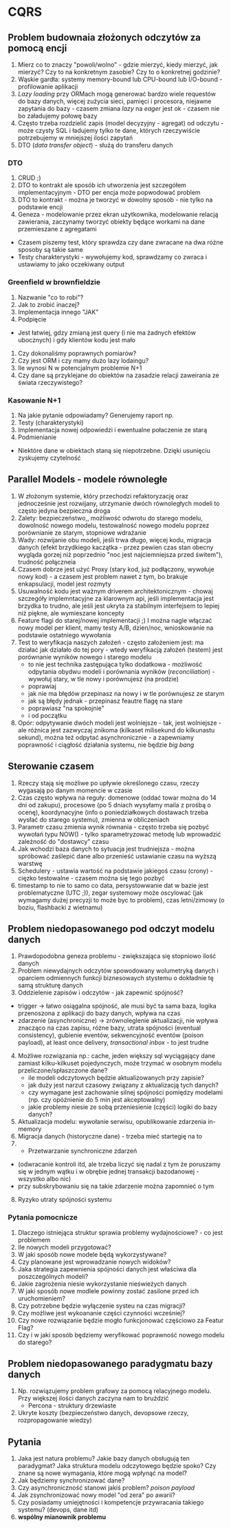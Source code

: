 # CQRS

## Problem budownaia złożonych odczytów za pomocą encji

1. Mierz co to znaczy "powoli/wolno" - gdzie mierzyć, kiedy mierzyć, jak mierzyć? Czy to na konkretnym zasobie? Czy to o konkretnej godzinie?
2. Wąskie gardła: systemy memory-bound lub CPU-bound lub I/O-bound - profilowanie aplikacji
3. _Lazy loading_ przy ORMach mogą generować bardzo wiele requestów do bazy danych, więcej zużycia sieci, pamięci i procesora, niejawne zapytania do bazy - czasem zmiana _lazy_ na _eager_ jest ok - czasem nie bo załadujemy połowę bazy
4. Często trzeba rozdzielić zapis (model decyzyjny - agregat) od odczytu - może czysty SQL i ładujemy tylko te dane, których rzeczywiście potrzebujemy w mniejszej ilości zapytań 
5. DTO (_data transfer object_) - służą do transferu danych 

### DTO

1. CRUD ;)
2. DTO to kontrakt ale sposób ich utworzenia jest szczegółem implementacyjnym - DTO per encja może popwodować problem
3. DTO to kontrakt - można je tworzyć w dowolny sposób - nie tylko na podstawie encji
4. Geneza - modelowanie przez ekran użytkownika, modelowanie relacją zawierania, zaczynamy tworzyć obiekty będące workami na dane przemieszane z agregatami

* Czasem piszemy test, który sprawdza czy dane zwracane na dwa różne sposoby są takie same 
* Testy charakterystyki - wywołujemy kod, sprawdzamy co zwraca i ustawiamy to jako oczekiwany output

### Greenfield w brownfieldzie

1. Nazwanie "co to robi"?
2. Jak to zrobić inaczej?
3. Implementacja innego "JAK"
4. Podpięcie

* Jest łatwiej, gdzy zmianą jest query (i nie ma żadnych efektów ubocznych) i gdy klientów kodu jest mało


1. Czy dokonaliśmy poprawnych pomiarów?
2. Czy jest ORM i czy mamy dużo lazy lodaingu?
3. Ile wynosi N w potencjalnym problemie N+1
4. Czy dane są przyklejane do obiektów na zasadzie relacji zaweirania ze świata rzeczywistego?

### Kasowanie N+1

1. Na jakie pytanie odpowiadamy? Generujemy raport np.
2. Testy (charakterystyki)
3. Implementacja nowej odpowiedzi i ewentualne połaczenie ze starą
4. Podmienianie

* Niektóre dane w obiektach staną się niepotrzebne. Dzięki usunięciu zyskujemy czytelność

## Parallel Models - modele równoległe 

1. W złożonym systemie, który przechodzi refaktoryzację oraz jednocześnie jest rozwijany, utrzymanie dwóch równoległych modeli
to często jedyna bezpieczna droga
2. Zalety: bezpieczeństwo,, możliwość odwrotu do starego modelu, dowolność nowego modelu, testowalność nowego modelu poprzez porównianie ze starym, stopniowe wdrażanie
3. Wady: rozwijanie obu modeli, jeśli trwa długo, więcej kodu, migracja danych (efekt brzydkiego kaczątka - przez pewien czas stan obecny wygląda gorzej niż poprzednio "noc jest najciemniejsza przed świtem"), trudność połączneia
4. Czasem dobrze jest użyć Proxy (stary kod, już podłączony, wywołuje nowy kod) - a czasem jest problem nawet z tym, bo brakuje enkapsulacji, model jest rozmyty
5. Usuwalność kodu jest ważnym driverem architektonicznym - chowaj szczegóły implemntacyjne za klarownym api, jeśli implementacja jest brzydka to trudno, ale jeśli jest ukryta za stabilnym interfejsem to lepiej niż piękne, ale wymieszane koncepty
6. Feature flagi do starej/nowej implementacji ;) I można nagle włączać nowy model per klient, mamy testy A/B, dzien/noc, wnioskowanie na podstawie ostatniego wywołania
7. Test to weryfikacja naszych założeń - często założeniem jest: ma działać jak działało do tej pory - wtedy weryfikacją założeń (testem) jest porównanie wyników nowego i starego modelu
    * to nie jest technika zastępująca tylko dodatkowa - możliwość odpytania obydwu modeli i porównania wyników (_reconciliation_) - wywołuj stary, w tle nowy i porównujesz (na prodzie) 
    * poprawiaj
    * jak nie ma błędów przepinasz na nowy i w tle porównujesz ze starym
    * jak są błędy jednak - przepinasz feautre flagę na stare 
    * poprawiasz  "na spokojnie"
    * i od początku
8. Opór: odpytywanie dwóch modeli jest wolniejsze - tak, jest wolniejsze - ale różnica jest zazwyczaj znikoma (kilkaset milisekund do kilkunastu sekund),
można też odpytać asynchronicznie - a zapewniamy poprawność i ciągłość działania systemu, nie będzie _big bang_

## Sterowanie czasem

1. Rzeczy stają się możliwe po upływie określonego czasu, rzeczy wygasają po danym momencie w czasie 
2. Czas często wpływa na reguły: domenowe (oddać towar można do 14 dni od zakupu), procesowe (po 5 dniach wysyłamy maila z prośbą o ocenę), koordynacyjne (info o poniedziałkowych dostawach trzeba wysłać do starego systemu), zmienna w obliczeniach
3. Parametr czasu zmienia wynik równania - często trzeba się pozbyć wywołań typu NOW() - tylko sparametryzować metodę lub wprowadzić zależność do "dostawcy" czasu
4. Jak wchodzi baza danych to sytuacja jest trudniejsza - można spróbować zaślepić dane albo przenieść ustawianie czasu na wyższą warstwę
5. Schedulery - ustawia wartość na podstawie jakiegoś czasu (crony) - cięzko testowalne - czasem można się tego pozbyć 
6. timestamp to nie to samo co data, persystowwanie dat w bazie jest problematyczne (UTC ;)), zegar systemowy może oscylować (jak wymagamy dużej precyzji to może byc to problem), czas letni/zimowy (o boziu, flashbacki z wietnamu)

## Problem niedopasowanego pod odczyt modelu danych

1. Prawdopodobna geneza problemu - zwiększająca się stopniowo ilość danych
2. Problem niewydajnych odczytów spowodowany wolumetryką danych i oparciem odmiennych funkcji biznesowaych  stystemu o dokładnie tę samą strukturę danych
3. Oddzielenie zapisów i odczytów - jak zapewnić spójność?
* trigger -> łatwo osiągalna spójność, ale musi być ta sama baza, logika przenoszona z aplikacji do bazy danych, wpływa na czas
* zdarzenie (asynchroniczne) -> zrównoleglenie aktualizacji, nie wpływa znacząco na czas zapisu, różne bazy,
utrata spójności (eventual consistency), gubienie eventów, sekwencyjność eventów (poison payload), at least once delivery, _transactional inbox_ - to jest trudne
4. Możliwe rozwiązania np.: cache, jeden większy sql wyciągający dane zamiast kilku-kilkuset pojedynczych, może trzymać w osobnym modelu przeliczone/spłaszczone dane?
   * ile modeli odczytowych będzie aktualizowanych przy zapisie?
   * jak duży jest narzut czasowy związany z aktualizacją tych danych?
   * czy wymagane jest zachowanie silnej spójności pomiędzy modelami (np. czy opóźnienie do 5 min jest akceptowalny)
   * jakie problemy niesie ze sobą przeniesienie (części) logiki do bazy danych? 
5. Aktualizacja modelu: wywołanie serwisu, opublikowanie zdarzenia in-memory
6. Migracja danych (historyczne dane) - trzeba mieć startegię na to
7. * Przetwarzanie synchroniczne zdarzeń 
- (odwracanie kontroli itd, ale trzeba liczyć się nadal z tym że poruszamy się w jednym wątku i w obrębie jednej transakcji bazodanowej - wszystko albo nic)
- przy subskrybowaniu się na takie zdarzenie można zapomnieć o tym 
8. Ryzyko utraty spójności systemu

### Pytania pomocnicze 

1. Dlaczego istniejąca struktur sprawia problemy wydajnościowe? - co jest problemem
2. Ile nowych modeli przygotować?
3. W jaki sposób nowe modele będą wykorzystywane?
4. Czy planowane jest wprowadzanie nowych widoków?
5. Jaka strategia zapewnienia spójności danych jest właściwa dla poszczególnych modeli?
6. Jakie zagrożenia niesie wykorzystanie nieświeżych danych
7. W jaki sposób nowe modlele powinny zostać zasilone przed ich uruchomieniem?
8. Czy potrzebne będzie wyłączenie systeu na czas migracji?
9. Czy możliwe jest wykoananie części czynności wcześniej?
10. Czy nowe rozwiązanie będzie mogło funkcjonować częściowo za Featur Flag?
11. Czy i w jaki sposób będziemy weryfikować poprawność nowego modelu do starego?

## Problem niedopasowanego paradygmatu bazy danych

1. Np. rozwiązujemy problem grafowy za pomocą relacyjnego modelu. Przy większej ilości danych zaczyna nam to bruździć
   * Percona - struktury drzewiaste 
2. Ukryte koszty (bezpieczeństwo danych, devopsowe rzeczy, rozpropagowanie wiedzy)

## Pytania

1. Jaka jest natura problemu? Jakie bazy danych obsługują ten paradygmat? Jaka struktura modelu odczytowego będzie spoko? Czy znane są nowe wymagania, które mogą wpłynąć na model?
2. Jak będziemy synchronizować dane? 
3. Czy asynchroniczność stanowi jakiś problem? _poison payload_
4. Jak zsynchronizować nowy model "od zera" po awarii?
5. Czy posiadamy umiejętności i kompetencje przywracania takiego systemu? (devops, dane itd)
6. **wspólny mianownik problemu** 

